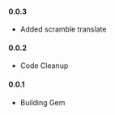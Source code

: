 <h4>0.0.3</h4>

* Added scramble translate

<h4>0.0.2</h4>

* Code Cleanup

<h4>0.0.1</h4>

* Building Gem
